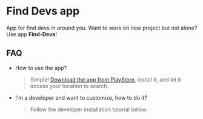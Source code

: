 # Find Devs app
App for find devs in around you. Want to work on new project but not alone? Use app **Find-Devs**!

## FAQ
- How to use the app?
	> Simple! [Download the app from PlayStore](https://play.google.com/store), install it, and let it access your location to search.
- I'm a developer and want to customize, how to do it?
	> Follow the developer installation tutorial below.